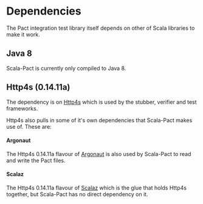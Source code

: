 # Dependencies
The Pact integration test library itself depends on other of Scala libraries to make it work.

## Java 8
Scala-Pact is currently only compiled to Java 8.

## Http4s (0.14.11a)
The dependency is on [Http4s](http://http4s.org/) which is used by the stubber, verifier and test frameworks.

Http4s also pulls in some of it's own dependencies that Scala-Pact makes use of. These are:

#### Argonaut
The Http4s 0.14.11a flavour of [Argonaut](http://argonaut.io/) is also used by Scala-Pact to read and write the Pact files.

#### Scalaz
The Http4s 0.14.11a flavour of [Scalaz](https://github.com/scalaz/scalaz) which is the glue that holds Http4s together, but Scala-Pact has no direct dependency on it.
